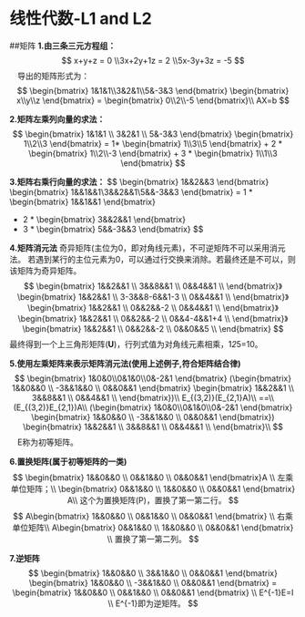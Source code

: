 ﻿# 线性代数-L1 and L2

##矩阵
**1.由三条三元方程组：**
$$
x+y+z = 0 \\3x+2y+1z = 2 \\5x-3y+3z = -5
$$
&emsp;导出的矩阵形式为：
$$
\begin{bmatrix} 1&1&1\\3&2&1\\5&-3&3 \end{bmatrix}
\begin{bmatrix} x\\y\\z \end{bmatrix}
= \begin{bmatrix} 0\\2\\-5 \end{bmatrix}\\
AX=b
$$

**2.矩阵左乘列向量的求法：**
$$
\begin{bmatrix} 1&1&1 \\ 3&2&1 \\ 5&-3&3 \end{bmatrix}
\begin{bmatrix} 1\\2\\3 \end{bmatrix}
= 1* \begin{bmatrix} 1\\3\\5 \end{bmatrix} + 
2 * \begin{bmatrix} 1\\2\\-3 \end{bmatrix} +
3 * \begin{bmatrix} 1\\1\\3 \end{bmatrix}
$$

**3.矩阵右乘行向量的求法：**
$$
\begin{bmatrix} 1&&2&&3 \end{bmatrix}
\begin{bmatrix} 1&&1&&1\\3&&2&&1\\5&&-3&&3 \end{bmatrix}
= 1 * \begin{bmatrix} 1&&1&&1 \end{bmatrix}
+ 2 * \begin{bmatrix} 3&&2&&1 \end{bmatrix}
+ 3 * \begin{bmatrix} 5&&-3&&3 \end{bmatrix}
$$

**4.矩阵消元法**
奇异矩阵(主位为0，即对角线元素)，不可逆矩阵不可以采用消元法。
若遇到某行的主位元素为0，可以通过行交换来消除。若最终还是不可以，则该矩阵为奇异矩阵。
$$
\begin{bmatrix} 1&&2&&1 \\ 3&&8&&1 \\ 0&&4&&1 \\ \end{bmatrix}》
\begin{bmatrix} 1&&2&&1 \\ 3-3&&8-6&&1-3 \\ 0&&4&&1 \\ \end{bmatrix}》
\begin{bmatrix} 1&&2&&1 \\ 0&&2&&-2 \\ 0&&4&&1 \\ \end{bmatrix}》
\begin{bmatrix} 1&&2&&1 \\ 0&&2&&-2 \\ 0&&4-4&&1+4 \\ \end{bmatrix}》
\begin{bmatrix} 1&&2&&1 \\ 0&&2&&-2 \\ 0&&0&&5 \\ \end{bmatrix}
$$
最终得到一个上三角形矩阵(**U**)，行列式值为对角线元素相乘，1*2*5=10。

**5.使用左乘矩阵来表示矩阵消元法(使用上述例子,符合矩阵结合律)**
$$
\begin{bmatrix} 1&0&0\\0&1&0\\0&-2&1 \end{bmatrix}
(\begin{bmatrix} 1&&0&&0 \\ -3&&1&&0 \\ 0&&0&&1 \end{bmatrix}
\begin{bmatrix} 1&&2&&1 \\ 3&&8&&1 \\ 0&&4&&1 \\ \end{bmatrix})\\
E_{(3,2)}(E_{2,1}A)\\
==\\
(E_{(3,2)}E_{2,1})A\\
(\begin{bmatrix} 1&0&0\\0&1&0\\0&-2&1 \end{bmatrix}
\begin{bmatrix} 1&&0&&0 \\ -3&&1&&0 \\ 0&&0&&1 \end{bmatrix})
\begin{bmatrix} 1&&2&&1 \\ 3&&8&&1 \\ 0&&4&&1 \\ \end{bmatrix}\\
$$
&emsp;E称为初等矩阵。

**6.置换矩阵(属于初等矩阵的一类)**
$$
\begin{bmatrix} 1&&0&&0 \\ 0&&1&&0 \\ 0&&0&&1 \end{bmatrix}A \\
左乘单位矩阵；\\
\begin{bmatrix} 0&&1&&0 \\ 1&&0&&0 \\ 0&&0&&1 \end{bmatrix} A\\
这个为置换矩阵(P)，置换了第一第二行。
$$
$$
A\begin{bmatrix} 1&&0&&0 \\ 0&&1&&0 \\ 0&&0&&1 \end{bmatrix} \\
右乘单位矩阵\\
A\begin{bmatrix} 0&&1&&0 \\ 1&&0&&0 \\ 0&&0&&1 \end{bmatrix} \\
置换了第一第二列。
$$

**7.逆矩阵**
$$
\begin{bmatrix} 1&&0&&0 \\ 3&&1&&0 \\ 0&&0&&1 \end{bmatrix}
\begin{bmatrix} 1&&0&&0 \\ -3&&1&&0 \\ 0&&0&&1 \end{bmatrix}
= \begin{bmatrix} 1&&0&&0 \\ 0&&1&&0 \\ 0&&0&&1 \end{bmatrix} \\
E^{-1}E=I \\
E^{-1}即为逆矩阵。
$$










